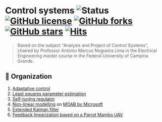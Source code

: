 # Control systems ![Status](https://img.shields.io/static/v1?style=flat&logo=github&label=status&message=finished&color=red) [![GitHub license](https://img.shields.io/github/license/debOliveira/Control-Systems.svg)](https://github.com/debOliveira/Control-Systems/blob/master/LICENSE) [![GitHub forks](https://img.shields.io/github/forks/debOliveira/Control-Systems.svg?style=social&label=Fork&maxAge=2592000)](https://GitHub.com/debOliveira/Control-Systems/network/) [![GitHub stars](https://img.shields.io/github/stars/debOliveira/Control-Systems.svg?style=social&label=Star&maxAge=2592000)](https://GitHub.com/debOliveira/Control-Systems/stargazers/) [![Hits](https://hits.seeyoufarm.com/api/count/incr/badge.svg?url=https%3A%2F%2Fgithub.com%2FdebOliveira%2FControl-Systems&count_bg=%2379C83D&title_bg=%23555555&icon=&icon_color=%23E7E7E7&title=hits&edge_flat=false)](https://hits.seeyoufarm.com)

> Based on the subject "Analysis and Project of Control Systems", chaired by Professor Antonio Marcus Nogueira Lima in the Electrical Engineering master course in the Federal University of Campina Grande.

## :file_folder: Organization


1. [Adaptative control](1_adaptative_control/)
2. [Least squares parameter estimation](2_LS_estimation/)
3. [Self-tuning regulator](3_self_tuning_regulator/)
4. [Non-linear modelling](4_nonlin_model/) on [MOAB by Microsoft](https://microsoft.github.io/moab/)
5. [Extended Kalman filter](5_EFK/)
6. [Feedback linearization based on a Parrot Mambo UAV](6_feedback_lin/) 


